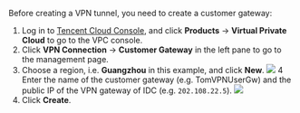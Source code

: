 Before creating a VPN tunnel, you need to create a customer gateway:
1. Log in to [Tencent Cloud Console](https://console.cloud.tencent.com/), and click **Products** -> **Virtual Private Cloud** to go to the VPC console.
2. Click **VPN Connection** -> **Customer Gateway** in the left pane to go to the management page.
3. Choose a region, i.e. **Guangzhou** in this example, and click **New**.
![](https://main.qcloudimg.com/raw/8c4e09393c7f8140af946ceac04b2d70.png)
4 Enter the name of the customer gateway (e.g. TomVPNUserGw) and the public IP of the VPN gateway of IDC (e.g. `202.108.22.5`).
 ![](https://main.qcloudimg.com/raw/bbef030ece65b1b1d6e8be76da20ce74.png)
5. Click **Create**.

